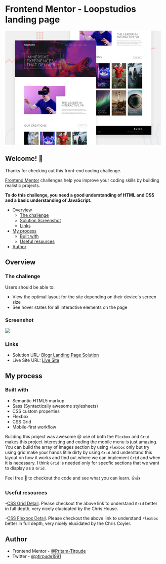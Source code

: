 # Frontend Mentor - Loopstudios landing page

![Design preview for the Loopstudios landing page coding challenge](./design/desktop-preview.jpg)

## Welcome! 👋

Thanks for checking out this front-end coding challenge.

[Frontend Mentor](https://www.frontendmentor.io) challenges help you improve your coding skills by building realistic projects.

**To do this challenge, you need a good understanding of HTML and CSS and a basic understanding of JavaScript.**

- [Overview](#overview)
  - [The challenge](#the-challenge)
  - [ Solution Screenshot](#screenshot)
  - [Links](#links)
- [My process](#my-process)
  - [Built with](#built-with)
  - [Useful resources](#useful-resources)
- [Author](#author)

## Overview

### The challenge

Users should be able to:

- View the optimal layout for the site depending on their device's screen size
- See hover states for all interactive elements on the page

### Screenshot

![](./screenshot_loopstudios.png)

### Links

- Solution URL: [Blogr Landing Page Solution](https://www.frontendmentor.io/challenges/blogr-landing-page-EX2RLAApP/hub/htmlcsssassjavascriptflexbox-7k8375yN6)
- Live Site URL: [Live Site](https://loopstudiios-landing-page.netlify.app/)

## My process

### Built with

- Semantic HTML5 markup
- Sass (Syntactically awesome stylesheets)
- CSS custom properties
- Flexbox
- CSS Grid
- Mobile-first workflow

Buliding this project was awesome :smiley: use of both the `Flexbox` and `Grid` makes this project interesting and coding the mobile menu is just amazing. You can build the array of images section by using `Flexbox` only but try using grid make your hands litlle dirty by using `Grid` and understand this layout on how it works and find out where we can implement `Grid` and when it is necessary. I think `Grid` is needed only for specfic sections that we want to display as a `Grid`.

Feel free :cowboy_hat_face: to checkout the code and see what you can learn. :+1::thumbsup:

### Useful resources

-[CSS Grid Detail](https://css-tricks.com/snippets/css/complete-guide-grid/).
Please checkout the above link to understand `Grid` better in full depth, very nicely elucidated by the
Chris House.

-[CSS Flexbox Detail](https://css-tricks.com/snippets/css/a-guide-to-flexbox/).
Please checkout the above link to understand `Flexbox` better in full depth, very nicely elucidated by the
Chris Coyier.

## Author

- Frontend Mentor - [@Pritam-Tirpude](https://www.frontendmentor.io/profile/Pritam-Tirpude)
- Twitter - [@ptirpude1991](https://twitter.com/ptirpude1991)
